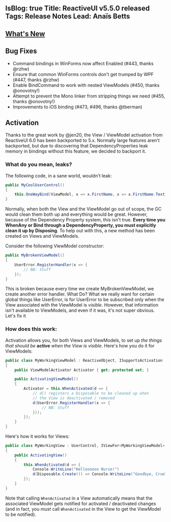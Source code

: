 IsBlog: true
Title: ReactiveUI v5.5.0 released
Tags: Release Notes
Lead: Anaïs Betts
---

## [What's New](https://github.com/reactiveui/ReactiveUI/compare/5.4.0...5.5.0)

## Bug Fixes
- Command bindings in WinForms now affect Enabled (#443, thanks @rzhw)
- Ensure that common WinForms controls don't get trumped by WPF (#447, thanks @rzhw)
- Enable BindCommand to work with nested ViewModels (#450, thanks @onovotny!)
- Attempt to prevent the Mono linker from stripping things we need (#455, thanks @onovotny!)
- Improvements to iOS binding (#473, #496, thanks @tberman)

## Activation

Thanks to the great work by @jen20, the View / ViewModel activation from ReactiveUI 6.0 has been backported to 5.x. Normally large features aren't backported, but due to discovering that DependencyProperties leak memory in bindings without this feature, we decided to backport it. 

### What do you mean, leaks?

The following code, in a sane world, wouldn't leak:

``` cs
public MyCoolUserControl()
{
    this.OneWayBind(ViewModel, x => x.FirstName, x => x.FirstName.Text);
}
```

Normally, when both the View and the ViewModel go out of scope, the GC would clean them both up and everything would be great. However, because of the Dependency Property system, this isn't true. **Every time you WhenAny or Bind through a DependencyProperty, you must explicitly clean it up by Disposing**. To help out with this, a new method has been created on Views and ViewModels.

Consider the following ViewModel constructor:

``` cs
public MyBrokenViewModel()
{
    UserError.RegisterHandler(x => {
        // NB: Stuff
    });
}
```

This is broken because every time we create MyBrokenViewModel, we create another error handler. What Do? What we really want for certain global things like UserError, is for UserError to be subscribed only when the View associated with the ViewModel is _visible_. However, that information isn't available to ViewModels, and even if it was, it's not super obvious. Let's fix it

### How does this work:

Activation allows you, for both Views and ViewModels, to set up _the things that should be_ **active** _when the View is visible_. Here's how you do it for ViewModels:

``` cs
public class MyWorkingViewModel : ReactiveObject, ISupportsActivation
{
    public ViewModelActivator Activator { get; protected set; }

    public ActivatingViewModel()
    {
        Activator = this.WhenActivated(d => {
            // d() registers a Disposable to be cleaned up when
            // the View is deactivated / removed
            d(UserError.RegisterHandler(x => {
                // NB: Stuff
            }));
        });
    }
}
```

Here's how it works for Views:

``` cs
public class MyWorkingView : UserControl, IViewFor<MyWorkingViewModel>
{
    public ActivatingView()
    {
        this.WhenActivated(d => {
            Console.WriteLine("Helloooooo Nurse!")
            d(Disposable.Create(() => Console.WriteLine("Goodbye, Cruel World")));
        });
    }
}
```

Note that calling `WhenActivated` in a View automatically means that the associated ViewModel gets notified for activated / deactivated changes (and in fact, you _must_ call `WhenActivated` in the View to get the ViewModel to be notified).
